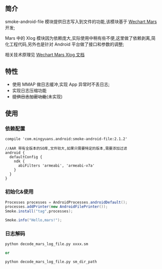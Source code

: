 ## 简介
smoke-android-file 模块提供日志写入到文件的功能,该模块基于 [Wechart Mars](https://github.com/Tencent/mars)  开发;

Mars 中的 Xlog 模块因为依赖庞大,实际使用中稍有些不便,这里做了依赖剥离,简化工程代码,另外也是针对 Android 平台做了接口和参数的调整;

相关技术原理见 [Wechart Mars Xlog 文档](http://mp.weixin.qq.com/s/cnhuEodJGIbdodh0IxNeXQ)


## 特性
* 使用 MMAP 做日志缓冲,实现 App 异常时不丢日志;
* 实现日志压缩功能
* ~~提供日志加密功能~~(未实现)

## 使用
### 依赖配置
```
compile 'com.mingyuans.android:smoke-android-file:2.1.2'

//AAR 带有全版本的SO库,文件较大,如果只需要特定的版本,需要添加过滤
android {
  defaultConfig {
    ndk {
      abiFilters 'armeabi', 'armeabi-v7a'
    }
  }
}
```
### 初始化&使用
```java
Processes processes = AndroidProcesses.androidDefault();
processes.addPrinter(new AndroidFilePrinter());
Smoke.install("tag",processes);

Smoke.info("Hello,mars!");
```

### 日志解码
```python
python decode_mars_log_file.py xxxx.sm

or

python decode_mars_log_file.py sm_dir_path
```